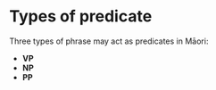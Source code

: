 # Types of predicate

Three types of phrase may act as predicates in Māori:

- **VP**
- **NP**
- **PP**
